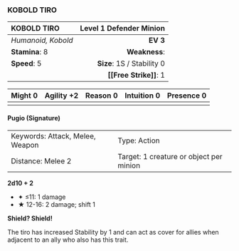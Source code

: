 ### KOBOLD TIRO

| KOBOLD TIRO        | **Level 1 Defender Minion** |
| :----------------- | --------------------------: |
| *Humanoid, Kobold* |                    **EV 3** |
| **Stamina**: 8     |               **Weakness**: |
| **Speed**: 5       |  **Size**: 1S / Stability 0 |
|                    |      **[[Free Strike]]**: 1 |

| **Might** 0 | **Agility** +2 | **Reason** 0 | **Intuition** 0 | **Presence** 0 |
| ----------- | -------------- | ------------ | --------------- | -------------- |
|             |                |              |                 |                |

#### Pugio (Signature)

|                                 |                                         |
| :------------------------------ | :-------------------------------------- |
| Keywords: Attack, Melee, Weapon | Type: Action                            |
| Distance: Melee 2               | Target: 1 creature or object per minion |

**2d10 + 2**

- ✦ ≤11: 1 damage
- ★ 12-16: 2 damage; shift 1

**Shield? Shield!**

The tiro has increased Stability by 1 and can act as cover for allies when adjacent to an ally who also has this trait.
